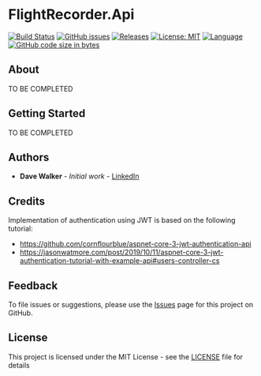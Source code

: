 # FlightRecorder.Api

[![Build Status](https://github.com/davewalker5/FlightRecorder.Api/workflows/.NET%20Core%20CI%20Build/badge.svg)](https://github.com/davewalker5/FlightRecorder.Api/actions)
[![GitHub issues](https://img.shields.io/github/issues/davewalker5/FlightRecorder.Api)](https://github.com/davewalker5/DroneFlightLogDb/issues)
[![Releases](https://img.shields.io/github/v/release/davewalker5/FlightRecorder.Api.svg?include_prereleases)](https://github.com/davewalker5/FlightRecorder.Api/releases)
[![License: MIT](https://img.shields.io/badge/License-MIT-blue.svg)](https://github.com/davewalker5/FlightRecorder.Api/blob/master/LICENSE)
[![Language](https://img.shields.io/badge/language-c%23-blue.svg)](https://github.com/davewalker5/FlightRecorder.Api/)
[![GitHub code size in bytes](https://img.shields.io/github/languages/code-size/davewalker5/FlightRecorder.Api)](https://github.com/davewalker5/FlightRecorder.Api/)

## About

TO BE COMPLETED

## Getting Started

TO BE COMPLETED

## Authors

- **Dave Walker** - *Initial work* - [LinkedIn](https://www.linkedin.com/in/davewalker5/)

## Credits

Implementation of authentication using JWT is based on the following tutorial:

- https://github.com/cornflourblue/aspnet-core-3-jwt-authentication-api
- https://jasonwatmore.com/post/2019/10/11/aspnet-core-3-jwt-authentication-tutorial-with-example-api#users-controller-cs

## Feedback

To file issues or suggestions, please use the [Issues](https://github.com/davewalker5/FlightRecorder.Api/issues) page for this project on GitHub.

## License

This project is licensed under the MIT License - see the [LICENSE](LICENSE) file for details

